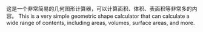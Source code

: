这是一个非常简易的几何图形计算器，可以计算面积、体积、表面积等非常多的内容。
This is a very simple geometric shape calculator that can calculate a wide range of contents, including areas, volumes, surface areas, and more.
